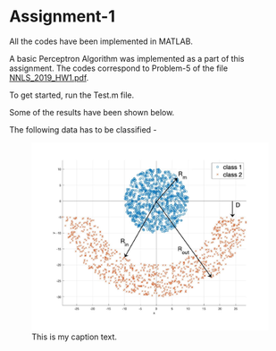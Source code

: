 # Assignment-1

All the codes have been implemented in MATLAB.

A basic Perceptron Algorithm was implemented as a part of this assignment. The codes correspond to Problem-5 of the file [NNLS_2019_HW1.pdf]. 

To get started, run the Test.m file.

Some of the results have been shown below.

[NNLS_2019_HW1.pdf]: https://github.com/ocimakamboj/NNLS/blob/master/Assignment-1/NNLS_2019_HW1.pdf

The following data has to be classified - 

<figure>
<img src="images/a1_github.jpg" width="435px"/> 
<figcaption>This is my caption text.</figcaption>
</figure>